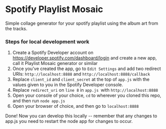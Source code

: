 # Spotify Playlist Mosaic

Simple collage generator for your spotify playlist using the album art from the tracks.

### Steps for local development work

1. Create a Spotify Developer account on https://developer.spotify.com/dashboard/login and create a new app, call it Playlist Mosaic generator or similar
2. Once you've created the app, go to `Edit Settings` and add two redirect URIs: `http://localhost:8888` and `http://localhost:8888/callback`
3. Replace `client_id` and `client_secret` at the top of `app.js` with the values given to you in the Spotify Developer console.
4. Replace `redirect_uri` on `line 8` in `app.js `with `http://localhost:8888`
5. Open your console of your choice, `cd` to wherever you cloned this repo, and then run `node app.js`
6. Open your browser of choice, and then go to `localhost:8888`
 
Done! Now you can develop this locally -- remember that any changes to app.js you need to restart the node app for changes to occur.
